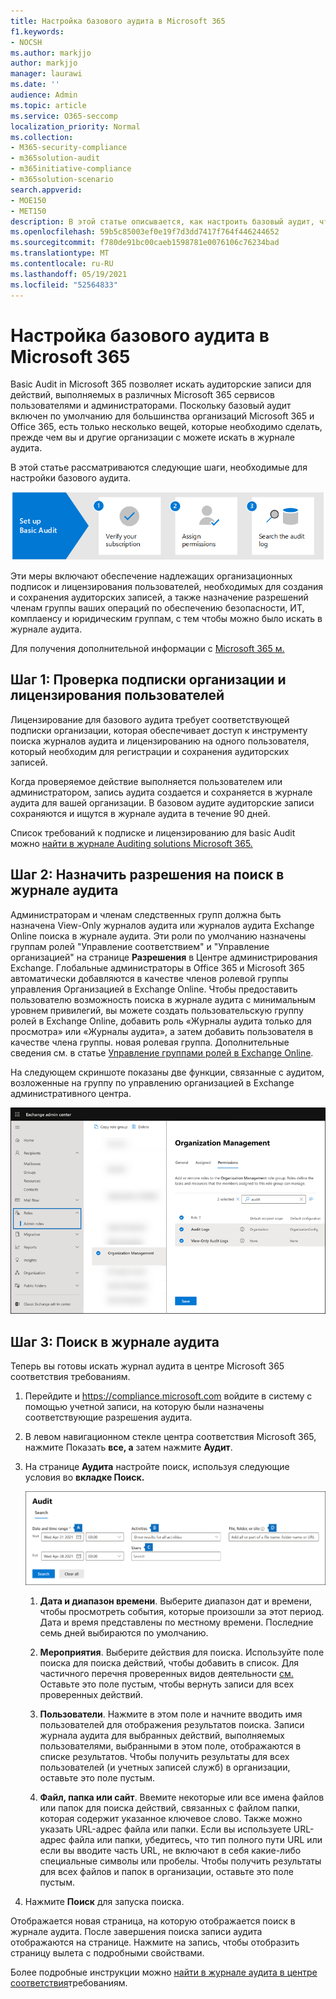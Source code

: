 ```yaml
---
title: Настройка базового аудита в Microsoft 365
f1.keywords:
- NOCSH
ms.author: markjjo
author: markjjo
manager: laurawi
ms.date: ''
audience: Admin
ms.topic: article
ms.service: O365-seccomp
localization_priority: Normal
ms.collection:
- M365-security-compliance
- m365solution-audit
- m365initiative-compliance
- m365solution-scenario
search.appverid:
- MOE150
- MET150
description: В этой статье описывается, как настроить базовый аудит, чтобы можно было придумать аудиторские действия, выполняемые пользователями и администраторами в вашей организации.
ms.openlocfilehash: 59b5c85003ef0e19f7d3dd7417f764f446244652
ms.sourcegitcommit: f780de91bc00caeb1598781e0076106c76234bad
ms.translationtype: MT
ms.contentlocale: ru-RU
ms.lasthandoff: 05/19/2021
ms.locfileid: "52564833"
---
```

# <a name="set-up-basic-audit-in-microsoft-365"></a>Настройка базового аудита в Microsoft 365

Basic Audit in Microsoft 365 позволяет искать аудиторские записи для действий, выполняемых в различных Microsoft 365 сервисов пользователями и администраторами. Поскольку базовый аудит включен по умолчанию для большинства организаций Microsoft 365 и Office 365, есть только несколько вещей, которые необходимо сделать, прежде чем вы и другие организации с можете искать в журнале аудита.

В этой статье рассматриваются следующие шаги, необходимые для настройки базового аудита.

![Шаги по настройке базового аудита](../media/BasicAuditingWorkflow.png)

Эти меры включают обеспечение надлежащих организационных подписок и лицензирования пользователей, необходимых для создания и сохранения аудиторских записей, а также назначение разрешений членам группы ваших операций по обеспечению безопасности, ИТ, комплаенсу и юридическим группам, с тем чтобы можно было искать в журнале аудита.

Для получения дополнительной информации с [Microsoft 365 м.](auditing-solutions-overview.md#basic-audit)

## <a name="step-1-verify-organization-subscription-and-user-licensing"></a>Шаг 1: Проверка подписки организации и лицензирования пользователей

Лицензирование для базового аудита требует соответствующей подписки организации, которая обеспечивает доступ к инструменту поиска журналов аудита и лицензированию на одного пользователя, который необходим для регистрации и сохранения аудиторских записей.

Когда проверяемое действие выполняется пользователем или администратором, запись аудита создается и сохраняется в журнале аудита для вашей организации. В базовом аудите аудиторские записи сохраняются и ищутся в журнале аудита в течение 90 дней.

Список требований к подписке и лицензированию для basic Audit можно [найти в журнале Auditing solutions Microsoft 365.](auditing-solutions-overview.md#licensing-requirements)

## <a name="step-2-assign-permissions-to-search-the-audit-log"></a>Шаг 2: Назначить разрешения на поиск в журнале аудита

Администраторам и членам следственных групп должна быть назначена View-Only журналов аудита или журналов аудита Exchange Online поиска в журнале аудита. Эти роли по умолчанию назначены группам ролей "Управление соответствием" и "Управление организацией" на странице **Разрешения** в Центре администрирования Exchange. Глобальные администраторы в Office 365 и Microsoft 365 автоматически добавляются в качестве членов ролевой группы управления Организацией в Exchange Online. Чтобы предоставить пользователю возможность поиска в журнале аудита с минимальным уровнем привилегий, вы можете создать пользовательскую группу ролей в Exchange Online, добавить роль «Журналы аудита только для просмотра» или «Журналы аудита», а затем добавить пользователя в качестве члена группы. новая ролевая группа. Дополнительные сведения см. в статье [Управление группами ролей в Exchange Online](/Exchange/permissions-exo/role-groups).

На следующем скриншоте показаны две функции, связанные с аудитом, возложенные на группу по управлению организацией в Exchange административного центра.

![Роли аудита, назначенные ролевой группе в Exchange Online](../media/EACAuditRoles.png)

## <a name="step-3-search-the-audit-log"></a>Шаг 3: Поиск в журнале аудита

Теперь вы готовы искать журнал аудита в центре Microsoft 365 соответствия требованиям.

1. Перейдите и <https://compliance.microsoft.com> войдите в систему с помощью учетной записи, на которую были назначены соответствующие разрешения аудита.

2. В левом навигационном стекле центра соответствия Microsoft 365, нажмите Показать **все, а** затем нажмите **Аудит**.

3. На странице **Аудита** настройте поиск, используя следующие условия во **вкладке Поиск.** 

   ![Настройки конфигурации для поиска в журнале аудита](../media/AuditLogSearchToolMCCCallouts.png)

   1. **Дата и диапазон времени**. Выберите диапазон дат и времени, чтобы просмотреть события, которые произошли за этот период. Дата и время представлены по местному времени. Последние семь дней выбираются по умолчанию.
  
   2. **Мероприятия**. Выберите действия для поиска. Используйте поле поиска для поиска действий, чтобы добавить в список. Для частичного перечня проверенных видов деятельности [см.](search-the-audit-log-in-security-and-compliance.md#audited-activities) Оставьте это поле пустым, чтобы вернуть записи для всех проверенных действий.
  
   3. **Пользователи**.  Нажмите в этом поле и начните вводить имя пользователей для отображения результатов поиска. Записи журнала аудита для выбранных действий, выполняемых пользователями, выбранными в этом поле, отображаются в списке результатов. Чтобы получить результаты для всех пользователей (и учетных записей служб) в организации, оставьте это поле пустым.
  
   4. **Файл, папка или сайт**. Ввемите некоторые или все имена файлов или папок для поиска действий, связанных с файлом папки, которая содержит указанное ключевое слово. Также можно указать URL-адрес файла или папки. Если вы используете URL-адрес файла или папки, убедитесь, что тип полного пути URL или если вы вводите часть URL, не включают в себя какие-либо специальные символы или пробелы. Чтобы получить результаты для всех файлов и папок в организации, оставьте это поле пустым.

4. Нажмите **Поиск** для запуска поиска.

Отображается новая страница, на которую отображается поиск в журнале аудита. После завершения поиска записи аудита отображаются на странице. Нажмите на запись, чтобы отобразить страницу вылета с подробными свойствами.

Более подробные инструкции можно [найти в журнале аудита в центре соответствия](search-the-audit-log-in-security-and-compliance.md)требованиям.
